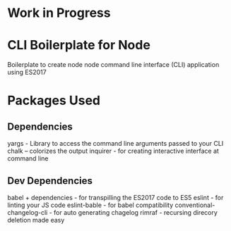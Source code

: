 # Work in Progress

# CLI Boilerplate for Node
Boilerplate to create node node command line interface (CLI) application using ES2017

# Packages Used

## Dependencies

yargs - Library to access the command line arguments passed to your CLI
chalk – colorizes the output 
inquirer - for creating interactive interface at command line 


## Dev Dependencies

babel + dependencies - for transpilling the ES2017 code to ES5
eslint - for linting your JS code
eslint-bable - for babel compatibility
conventional-changelog-cli - for auto generating chagelog
rimraf - recursing direcory deletion made easy
